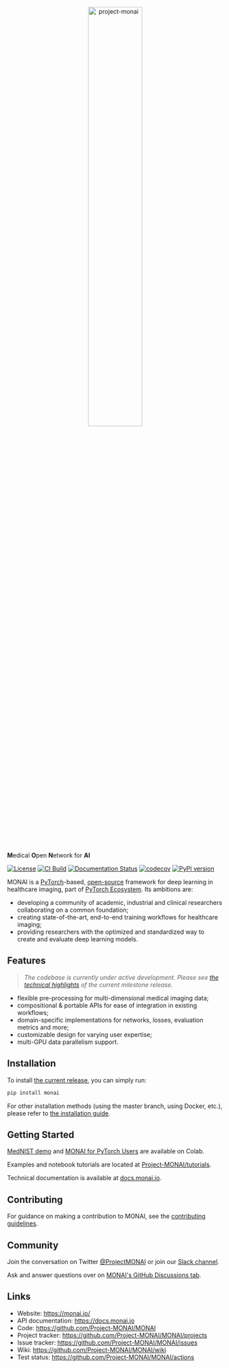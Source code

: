 <p align="center">
  <img src="https://github.com/Project-MONAI/MONAI/raw/master/docs/images/MONAI-logo-color.png" width="50%" alt='project-monai'>
</p>

**M**edical **O**pen **N**etwork for **AI**

[![License](https://img.shields.io/badge/license-Apache%202.0-green.svg)](https://opensource.org/licenses/Apache-2.0)
[![CI Build](https://github.com/Project-MONAI/MONAI/workflows/build/badge.svg?branch=master)](https://github.com/Project-MONAI/MONAI/commits/master)
[![Documentation Status](https://readthedocs.org/projects/monai/badge/?version=latest)](https://docs.monai.io/en/latest/?badge=latest)
[![codecov](https://codecov.io/gh/Project-MONAI/MONAI/branch/master/graph/badge.svg)](https://codecov.io/gh/Project-MONAI/MONAI)
[![PyPI version](https://badge.fury.io/py/monai.svg)](https://badge.fury.io/py/monai)

MONAI is a [PyTorch](https://pytorch.org/)-based, [open-source](https://github.com/Project-MONAI/MONAI/blob/master/LICENSE) framework for deep learning in healthcare imaging, part of [PyTorch Ecosystem](https://pytorch.org/ecosystem/).
Its ambitions are:
- developing a community of academic, industrial and clinical researchers collaborating on a common foundation;
- creating state-of-the-art, end-to-end training workflows for healthcare imaging;
- providing researchers with the optimized and standardized way to create and evaluate deep learning models.


## Features
> _The codebase is currently under active development._
> _Please see [the technical highlights](https://docs.monai.io/en/latest/highlights.html) of the current milestone release._

- flexible pre-processing for multi-dimensional medical imaging data;
- compositional & portable APIs for ease of integration in existing workflows;
- domain-specific implementations for networks, losses, evaluation metrics and more;
- customizable design for varying user expertise;
- multi-GPU data parallelism support.


## Installation

To install [the current release](https://pypi.org/project/monai/), you can simply run:

```bash
pip install monai
```

For other installation methods (using the master branch, using Docker, etc.), please refer to [the installation guide](https://docs.monai.io/en/latest/installation.html).

## Getting Started

[MedNIST demo](https://colab.research.google.com/drive/1wy8XUSnNWlhDNazFdvGBHLfdkGvOHBKe) and [MONAI for PyTorch Users](https://colab.research.google.com/drive/1boqy7ENpKrqaJoxFlbHIBnIODAs1Ih1T) are available on Colab.

Examples and notebook tutorials are located at [Project-MONAI/tutorials](https://github.com/Project-MONAI/tutorials).

Technical documentation is available at [docs.monai.io](https://docs.monai.io).

## Contributing
For guidance on making a contribution to MONAI, see the [contributing guidelines](https://github.com/Project-MONAI/MONAI/blob/master/CONTRIBUTING.md).

## Community
Join the conversation on Twitter [@ProjectMONAI](https://twitter.com/ProjectMONAI) or join our [Slack channel](https://forms.gle/QTxJq3hFictp31UM9).

Ask and answer questions over on [MONAI's GitHub Discussions tab](https://github.com/Project-MONAI/MONAI/discussions).

## Links
- Website: https://monai.io/
- API documentation: https://docs.monai.io
- Code: https://github.com/Project-MONAI/MONAI
- Project tracker: https://github.com/Project-MONAI/MONAI/projects
- Issue tracker: https://github.com/Project-MONAI/MONAI/issues
- Wiki: https://github.com/Project-MONAI/MONAI/wiki
- Test status: https://github.com/Project-MONAI/MONAI/actions
